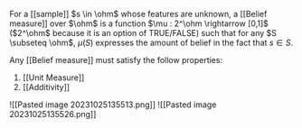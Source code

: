 For a [[sample]] $s \in \ohm$ whose features are unknown, a [[Belief measure]] over $\ohm$ is a function $\mu : 2^\ohm \rightarrow [0,1]$ ($2^\ohm$ because it is an option of TRUE/FALSE) such that for any $S \subseteq \ohm$, $\mu(S)$ expresses the amount of belief in the fact that $s \in S$.

Any [[Belief measure]] must satisfy the follow properties:
1. [[Unit Measure]]
2. [[Additivity]]

![[Pasted image 20231025135513.png]]
![[Pasted image 20231025135526.png]]
